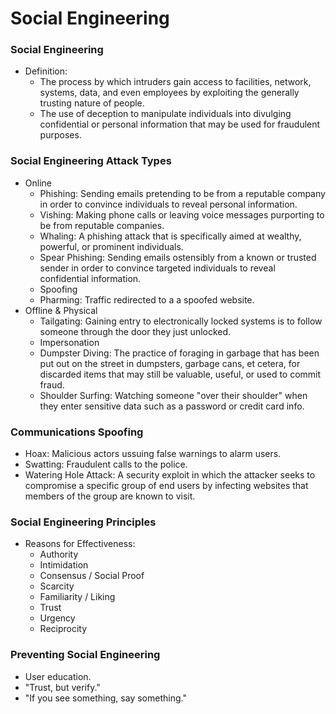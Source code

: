 # Social Engineering

### **Social Engineering**

* Definition:
  * The process by which intruders gain access to facilities, network, systems, data, and even employees by exploiting the generally trusting nature of people.
  * The use of deception to manipulate individuals into divulging confidential or personal information that may be used for fraudulent purposes.

### **Social Engineering Attack Types**

* Online
  * Phishing: Sending emails pretending to be from a reputable company in order to convince individuals to reveal personal information.
  * Vishing: Making phone calls or leaving voice messages purporting to be from reputable companies.
  * Whaling: A phishing attack that is specifically aimed at wealthy, powerful, or prominent individuals.
  * Spear Phishing: Sending emails ostensibly from a known or trusted sender in order to convince targeted individuals to reveal confidential information.
  * Spoofing
  * Pharming: Traffic redirected to a a spoofed website.
* Offline & Physical
  * Tailgating: Gaining entry to electronically locked systems is to follow someone through the door they just unlocked.
  * Impersonation
  * Dumpster Diving:  The practice of foraging in garbage that has been put out on the street in dumpsters, garbage cans, et cetera, for discarded items that may still be valuable, useful, or used to commit fraud.
  * Shoulder Surfing: Watching someone "over their shoulder" when they enter sensitive data such as a password or credit card info.

### **Communications Spoofing**

* Hoax: Malicious actors ussuing false warnings to alarm users.
* Swatting: Fraudulent calls to the police.
* Watering Hole Attack: A security exploit in which the attacker seeks to compromise a specific group of end users by infecting websites that members of the group are known to visit.

### **Social Engineering Principles**

* Reasons for Effectiveness:
  * Authority
  * Intimidation
  * Consensus / Social Proof
  * Scarcity
  * Familiarity / Liking
  * Trust
  * Urgency
  * Reciprocity

### **Preventing Social Engineering**

* User education.
* "Trust, but verify."
* "If you see something, say something."

